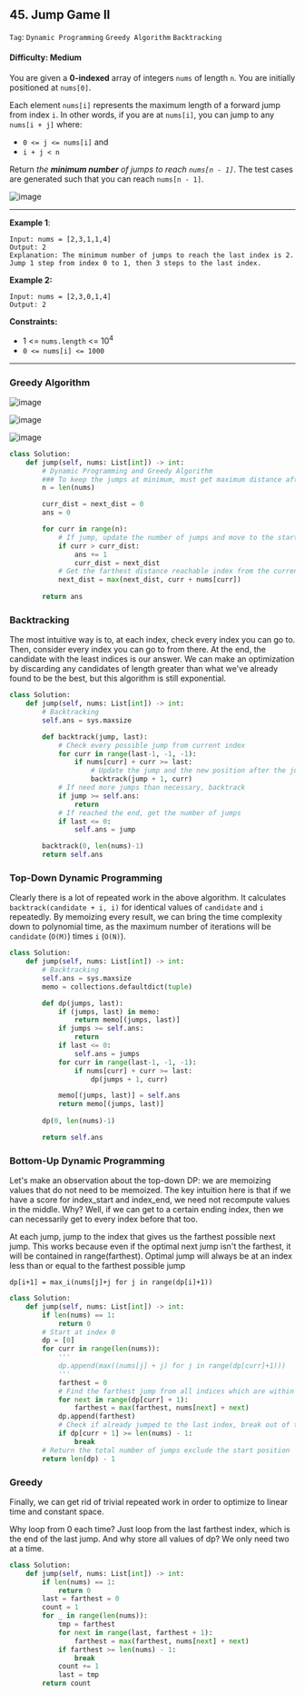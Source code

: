 ## 45. Jump Game II

```Tag```: ```Dynamic Programming``` ```Greedy Algorithm``` ```Backtracking```

#### Difficulty: Medium

You are given a __0-indexed__ array of integers ```nums``` of length ```n```. You are initially positioned at ```nums[0]```.

Each element ```nums[i]``` represents the maximum length of a forward jump from index ```i```. In other words, if you are at ```nums[i]```, you can jump to any ```nums[i + j]``` where:

- ```0 <= j <= nums[i]``` and
- ```i + j < n```

Return _the __minimum number__ of jumps to reach ```nums[n - 1]```_. The test cases are generated such that you can reach ```nums[n - 1]```.

![image](https://user-images.githubusercontent.com/35042430/217458978-65ad5247-2d73-4f55-823d-aa5a790887f0.png)

---

__Example 1__:
```
Input: nums = [2,3,1,1,4]
Output: 2
Explanation: The minimum number of jumps to reach the last index is 2. Jump 1 step from index 0 to 1, then 3 steps to the last index.
```

__Example 2:__
```
Input: nums = [2,3,0,1,4]
Output: 2
```

__Constraints:__

- 1 <= ```nums.length``` <= 10<sup>4</sup>
- ```0 <= nums[i] <= 1000```

---

### Greedy Algorithm

![image](https://leetcode.com/problems/jump-game-ii/solutions/3076867/Figures/45_re/3h.png)

![image](https://leetcode.com/problems/jump-game-ii/solutions/3076867/Figures/45_re/4.png)

![image](https://leetcode.com/problems/jump-game-ii/solutions/3076867/Figures/45_re/e.png)

```Python
class Solution:
    def jump(self, nums: List[int]) -> int:
        # Dynamic Programming and Greedy Algorithm
        ### To keep the jumps at minimum, must get maximum distance after each jump
        n = len(nums)

        curr_dist = next_dist = 0
        ans = 0

        for curr in range(n):
            # If jump, update the number of jumps and move to the starting range of the next jump
            if curr > curr_dist:
                ans += 1
                curr_dist = next_dist
            # Get the farthest distance reachable index from the current position
            next_dist = max(next_dist, curr + nums[curr])
                
        return ans
```

### Backtracking

The most intuitive way is to, at each index, check every index you can go to. Then, consider every index you can go to from there. At the end, the candidate with the least indices is our answer. We can make an optimization by discarding any candidates of length greater than what we've already found to be the best, but this algorithm is still exponential.

```Python
class Solution:
    def jump(self, nums: List[int]) -> int:
        # Backtracking
        self.ans = sys.maxsize

        def backtrack(jump, last):
            # Check every possible jump from current index
            for curr in range(last-1, -1, -1):
                if nums[curr] + curr >= last:
                    # Update the jump and the new position after the jump
                    backtrack(jump + 1, curr)
            # If need more jumps than necessary, backtrack
            if jump >= self.ans:
                return
            # If reached the end, get the number of jumps
            if last <= 0:
                self.ans = jump

        backtrack(0, len(nums)-1)
        return self.ans
```

### Top-Down Dynamic Programming

Clearly there is a lot of repeated work in the above algorithm. It calculates ```backtrack(candidate + i, i)``` for identical values of ```candidate``` and ```i``` repeatedly. By memoizing every result, we can bring the time complexity down to polynomial time, as the maximum number of iterations will be ```candidate``` (```O(M)```) times ```i``` (```O(N)```).

```Python
class Solution:
    def jump(self, nums: List[int]) -> int:
        # Backtracking
        self.ans = sys.maxsize
        memo = collections.defaultdict(tuple)

        def dp(jumps, last):
            if (jumps, last) in memo:
                return memo[(jumps, last)]
            if jumps >= self.ans:
                return
            if last <= 0:
                self.ans = jumps
            for curr in range(last-1, -1, -1):
                if nums[curr] + curr >= last:
                    dp(jumps + 1, curr)

            memo[(jumps, last)] = self.ans
            return memo[(jumps, last)]
        
        dp(0, len(nums)-1)

        return self.ans
```

### Bottom-Up Dynamic Programming

Let's make an observation about the top-down DP: we are memoizing values that do not need to be memoized. The key intuition here is that if we have a score for index_start and index_end, we need not recompute values in the middle. Why? Well, if we can get to a certain ending index, then we can necessarily get to every index before that too.

At each jump, jump to the index that gives us the farthest possible next jump. This works because even if the optimal next jump isn't the farthest, it will be contained in range(farthest). Optimal jump will always be at an index less than or equal to the farthest possible jump

    dp[i+1] = max_i(nums[j]+j for j in range(dp[i]+1))

```Python
class Solution:
    def jump(self, nums: List[int]) -> int:
        if len(nums) == 1:
            return 0
        # Start at index 0
        dp = [0]
        for curr in range(len(nums)):
            '''
            dp.append(max((nums[j] + j) for j in range(dp[curr]+1)))
            '''
            farthest = 0
            # Find the farthest jump from all indices which are within jump from the current index
            for next in range(dp[curr] + 1):
                farthest = max(farthest, nums[next] + next)
            dp.append(farthest)
            # Check if already jumped to the last index, break out of the loop
            if dp[curr + 1] >= len(nums) - 1:
                break
        # Return the total number of jumps exclude the start position
        return len(dp) - 1
```

### Greedy

Finally, we can get rid of trivial repeated work in order to optimize to linear time and constant space.

Why loop from 0 each time? Just loop from the last farthest index, which is the end of the last jump. And why store all values of dp? We only need two at a time.

```Python
class Solution:
    def jump(self, nums: List[int]) -> int:
        if len(nums) == 1:
            return 0
        last = farthest = 0
        count = 1
        for _ in range(len(nums)):
            tmp = farthest
            for next in range(last, farthest + 1):
                farthest = max(farthest, nums[next] + next)
            if farthest >= len(nums) - 1:
                break
            count += 1
            last = tmp
        return count
```
